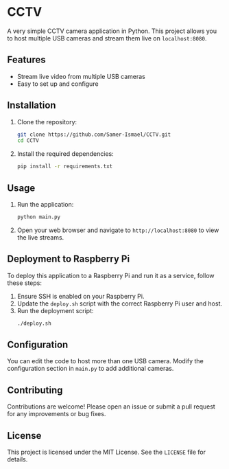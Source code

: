 # CCTV

A very simple CCTV camera application in Python. This project allows you to host multiple USB cameras and stream them live on `localhost:8080`.

## Features

- Stream live video from multiple USB cameras
- Easy to set up and configure

## Installation

1. Clone the repository:
    ```sh
    git clone https://github.com/Samer-Ismael/CCTV.git
    cd CCTV
    ```

2. Install the required dependencies:
    ```sh
    pip install -r requirements.txt
    ```

## Usage

1. Run the application:
    ```sh
    python main.py
    ```

2. Open your web browser and navigate to `http://localhost:8080` to view the live streams.

## Deployment to Raspberry Pi

To deploy this application to a Raspberry Pi and run it as a service, follow these steps:

1. Ensure SSH is enabled on your Raspberry Pi.
2. Update the `deploy.sh` script with the correct Raspberry Pi user and host.
3. Run the deployment script:
    ```sh
    ./deploy.sh
    ```

## Configuration

You can edit the code to host more than one USB camera. Modify the configuration section in `main.py` to add additional cameras.

## Contributing

Contributions are welcome! Please open an issue or submit a pull request for any improvements or bug fixes.

## License

This project is licensed under the MIT License. See the `LICENSE` file for details.
